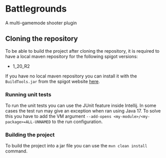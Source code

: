 # Battlegrounds
A multi-gamemode shooter plugin

## Cloning the repository
To be able to build the project after cloning the repository, it is required to have a local maven repository for the
following spigot versions:

- 1_20_R2

If you have no local maven repository you can install it with the `BuildTools.jar` from the spigot website 
[here](https://www.spigotmc.org/wiki/buildtools/).

### Running unit tests
To run the unit tests you can use the JUnit feature inside Intellij. In some cases the test run may give an exception
when ran using Java 17. To solve this you have to add the VM argument `--add-opens <my-module>/<my-package>=ALL-UNNAMED`
to the run configuration.

### Building the project
To build the project into a jar file you can use the `mvn clean install` command.
